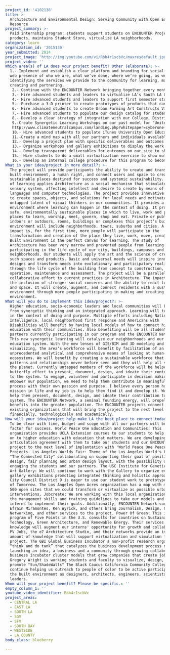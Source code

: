 ```yaml
---
project_id: '4102138'
title: >-
  Architecture and Environmental Design: Serving Community with Open Educational
  Resource
project_summary: >-
  Paid internship program: students support students on ENCOUNTER Projects and
  products, maintains Student Store, virtualize LA neighborhoods.
category: learn
organization_id: '2015130'
year_submitted: 2014
project_image: 'http://img.youtube.com/vi/Rbh4r1scbVc/maxresdefault.jpg'
project_video: ''
Which area(s) of LA does your project benefit? Other (elaborate): >-
  1.- Implement and establish a clear platform and branding for social media and
  web presence of who we are, what we’ve done, where we’re going, as well as
  identifying the services we provide to the community for learning, making,
  creating and partnering. 
   2.- Continue with the ENCOUNTER Network bringing together every month a diverse group of organizations and individuals to work together to make a better LA. Continue serving them through this grant with their projects and ideas. Identify clear process and deliverables to avoid conflicts and false expectations. 
   3.- Hire advanced students and leaders to virtualize LA’s South LA Central Corridor to help District 9 visualize and facilitate opportunities for Open Acres.
   4.- Hire advanced students and leaders to support first semester students and maintain and develop student store to sustain our program.
   5.- Purchase a 3-D printer to create prototypes of products that can be manufactured locally.
   6.- Hire advanced students to create Urban Farming Art Constructs Virtually to be used as templates for multiple locations in LA.
   7.- Hire advanced students to populate our design catalog for student store with products, furniture, design solutions, mind map apps and more
   8.- Develop a clear strategy of integration with our College, District and local initiatives, our partners and the city
   9.-Create Synergetic Learning Workshops on our past model for "United Negro College Fund" for which we were recognized as role models for the nation.
   http://www.climateneutralcampus.com/landing.php?whitepaper=cyberone-a-sustainable-and-catalyst-solution-for-higher-education-today
   10.- Hire advanced students to populate iTunes University Open Education Resource with all our lesson plans.
   11.-Create a mind map with all our partners and individuals available online
   12.- Develop a project plan with specific deliverables and outcomes
   13.- Organize workshops and gallery exhibitions to display the work and milestones.
   14.- Develop transparent deliverables for outcomes on our site to show how Synergetic Learning is the best place to learn today and for 2050.
   15.- Hire students to do a small virtualization exercise to show multiple stakeholders how 3-D environments can facilitate learning, communication and support socio-economic growth for the Los Angeles River
   16.- Develop an internal college procedure for this program to become institutionalized and sustained.
What is your idea/project in more detail?: >-
  The project will provide participants the ability to create and transform the
  built environment, a human right, and connect users and space to create
  sustainable places destined for success and systemic sustainability. This type
  of learning applies Architecture as a social mechanism that stimulates the
  sensory system, affecting intellect and desire to create by means of spatial
  languages and computer technologies. The project provides innovative templates
  to create spaces, objects, and solutions for local needs and motivates the
  untapped talent of visual thinkers in our communities. It provides a nurturing
  environment where learning can happen in the context of doing. It provides
  safe, environmentally sustainable places in which to live, work and play;
  places to learn, worship, meet, govern, shop and eat. Private or public,
  indoors or outdoors, rooms, buildings or complexes this project’s built
  environment will include neighborhoods, towns, suburbs and cities. A key
  impact is, for the first time, more people will participate in the
  transformation and creation of the place they live, work, move, create. The
  Built Environment is the perfect canvas for learning. The study of
  Architecture has been very narrow and prevented people from learning and
  participating in the life cycle of our city, buildings, campuses and
  neighborhoods. Our students will apply the art and the science of creating
  such spaces and products. Basic and universal needs will inspire innovative
  designs and transform needs into evolutionary and participatory reality
  through the life cycle of the building from concept to construction,
  operation, maintenance and assessment. The project will be a parallel and
  collaborative effort to current practices in Architecture. The impact will be
  the inclusion of stronger social concerns and the ability to react to location
  and space. It will create, augment, and connect residents with a sustainable
  environment through more people participating in making and creating the built
  environment.
What will you do to implement this idea/project?: >-
  Higher education, socio-economic leaders and local communities will benefit
  from synergetic thinking and an integrated approach. Learning will transpire
  in the context of doing and purpose. Multiple efforts including National
  Intelligence, local neighborhood first response and Americans with
  Disabilities will benefit by having local models of how to connect higher
  education with their communities. Also benefiting will be all students and
  partners currently participating in our program and the ENCOUNTER Network.
  This new synergetic learning will catalyze our neighborhoods and our higher
  education system. With the new lenses of GIS/BIM and 3D modeling and
  visualizing, the area’s workforce will benefit by facilitation of an
  unprecedented analytical and comprehensive means of looking at human-made
  ecosystems. We will benefit by creating a sustainable workforce that will see
  patterns and relationships never before seen and they will help all sustain on
  the planet. Currently untapped members of the workforce will be helped via a
  butterfly effect to present, document, design, and ideate their contribution
  to the system. to engage, volunteer and participate in decision making. To
  empower our population, we need to help them contribute in meaningfully civic
  process with their own passion and purpose. I believe every person has a
  mission in life and my job is to help them find it and develop it. We need to
  help them present, document, design, and ideate their contribution to the
  system. The ENCOUNTER Network, a seminal founding energy, will propel these
  benefits into the greater population. The ENCOUNTER projects connect multiple
  existing organizations that will bring the project to the next level
  financially, technologically and academically.
How will your idea/project help make LA the best place to connect today? In LA2050?: >-
  To be clear with time, budget and scope with all our partners will be a key
  factor for success. World Peace One Education and Communities: This
  organization provides UCLA Extension courses to our students to help them go
  on to higher education with education that matters. We are developing an
  articulation agreement with them to take our students and our ENCOUNTER
  project to the next level of implantation with 'World Peace One Peace
  Projects. Los Angeles Worlds Fair: Theme of the Los Angeles World's Fair is
  "The Connected City" collaborating on supporting their goal of pavilion
  design, fair planning and urban design layout, with the possibility of
  engaging the students and our partners. The USC Institute for Genetic Medicine
  Art Gallery: We will continue to work with the Gallery to organize events and
  gallery exhibitions promoting integrated thinking and holistic approaches.
  City Council District 9 is eager to use our student work to prototype a City
  of Tomorrow. The Los Angeles Open Acres organization has a map with more than
  500 open sites that we could transform or virtualize as possible urban
  interventions. Jobcreate: We are working with this local organization that has
  the management skills and training guidelines to take our models and graduated
  interns to implement their goals. Additionally, ENCOUNTER Network such as
  Efrain Miramontes, Ken Wyrick, and others bring Journalism, Design, Computer
  Networking, and other services to the project. Power Of Green: This is a
  program of Five Points in the U.S. consults for countries on Sustainable
  Technology, Green Architecture, and Renewable Energy. Their services and
  knowledge will augment our interns' opportunity for growth and collaboration.
  PV Jobs, the e7 Architecture Studio, and their networks provide an immense
  amount of knowledge that will support virtualization and simulation for this
  project. The GBI Global Business Incubator a non-profit research organization
  “think and do tank” that catalyzes the business development process of
  launching an idea, a business and a community through growing collaborative
  business incubator cluster models that grow companies that create jobs.
  Gregory Wright is working students and faculty to visualize, design, and
  promote "Sun/ShadeWalls" The Black Caucus California Community College will
  continue helping us outreach to people of color to be active participants in
  the built environment as designers, architects, engineers, scientists and
  leaders.
Whom will your project benefit? Please be specific.: ''
empty_column_1: ''
youtube_video_identifier: Rbh4r1scbVc
project_areas:
  - CENTRAL LA
  - EAST LA
  - SOUTH LA
  - SGV
  - SFV
  - SOUTH BAY
  - WESTSIDE
  - LA COUNTY
body_class: blueberry

---
```

